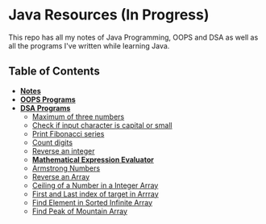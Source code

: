 # Java Resources (In Progress)

This repo has all my notes of Java Programming, OOPS and DSA as well as all the programs I've written while learning Java.

<!-- **Access all programs on [Replit](https://replit.com/@everythingshyam/Java-Programs)** -->

## Table of Contents

-   [**Notes**](https://github.com/everythingshyam/java-notes-and-programs/tree/master/Notes)
-   [**OOPS Programs**](https://github.com/everythingshyam/java-notes-and-programs/tree/master/OOP-Programs)
-   [**DSA Programs**](https://github.com/everythingshyam/java-notes-and-programs/tree/master/DSA-Programs)
    -   [Maximum of three numbers](https://github.com/everythingshyam/java-notes-and-programs/blob/master/DSA-Programs/MaxOfThreeNos.java)
    -   [Check if input character is capital or small](https://github.com/everythingshyam/java-notes-and-programs/blob/master/DSA-Programs/CapitalOrSmall.java)
    -   [Print Fibonacci series](https://github.com/everythingshyam/java-notes-and-programs/blob/master/DSA-Programs/Fibonacci.java)
    -   [Count digits](https://github.com/everythingshyam/java-notes-and-programs/blob/master/DSA-Programs/DigitCount.java)
    -   [Reverse an integer](https://github.com/everythingshyam/java-notes-and-programs/blob/master/DSA-Programs/NumberReverse.java)
    -   [**Mathematical Expression Evaluator**](https://github.com/everythingshyam/java-notes-and-programs/blob/master/DSA-Programs/ExpressionCalculator.java)
    -   [Armstrong Numbers](https://github.com/everythingshyam/java-notes-and-programs/blob/master/DSA-Programs/ArmstrongNo.java)
    -   [Reverse an Array](https://github.com/everythingshyam/java-notes-and-programs/blob/master/DSA-Programs/ArrayReverse.java)
    -   [Ceiling of a Number in a Integer Array](https://github.com/everythingshyam/java-notes-and-programs/blob/master/DSA-Programs/CeilingInArray.java)
    -   [First and Last index of target in Arrray](https://github.com/everythingshyam/java-notes-and-programs/blob/master/DSA-Programs/FirstLastPosition.java)
    -   [Find Element in Sorted Infinite Array](https://github.com/everythingshyam/java-notes-and-programs/blob/master/DSA-Programs/SearchInfiniteArrray.java)
    -   [Find Peak of Mountain Array](https://github.com/everythingshyam/java-notes-and-programs/blob/master/DSA-Programs/PeakMountainArray.java)

